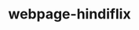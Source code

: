 # webpage-hindiflix

<!--
TO DO
1. remove unused images
2. rename repo
3. containerize with Docker
4. package site with NPM
 -->
